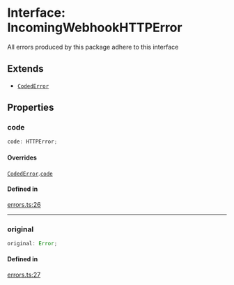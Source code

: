 # Interface: IncomingWebhookHTTPError

All errors produced by this package adhere to this interface

## Extends

- [`CodedError`](Interface.CodedError.md)

## Properties

### code

```ts
code: HTTPError;
```

#### Overrides

[`CodedError`](Interface.CodedError.md).[`code`](Interface.CodedError.md#code)

#### Defined in

[errors.ts:26](https://github.com/slackapi/node-slack-sdk/blob/main/packages/webhook/src/errors.ts#L26)

***

### original

```ts
original: Error;
```

#### Defined in

[errors.ts:27](https://github.com/slackapi/node-slack-sdk/blob/main/packages/webhook/src/errors.ts#L27)
